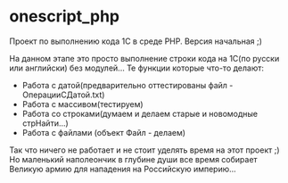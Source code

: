 # onescript_php
Проект по выполнению кода 1С в среде PHP. Версия начальная ;)

На данном этапе это просто выполнение строки кода на 1С(по русски или английски) без модулей...
Те функции которые что-то делают:
- Работа с датой(предварительно оттестированы файл - ОперацииСДатой.txt)
- Работа с массивом(тестируем)
- Работа со строками(думаем и делаем старые и новомодные стрНайти...) 
- Работа с файлами (объект Файл - делаем)

Так что ничего не работает и не стоит уделять время на этот проект ;)
Но маленький наполеончик в глубине души все время собирает Великую армию для нападения на Российскую империю...
